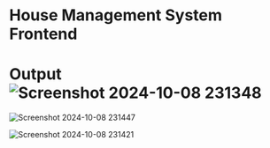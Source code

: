 # House Management System Frontend
# Output![Screenshot 2024-10-08 231348](https://github.com/user-attachments/assets/62d9d4a3-8dbe-4e81-bdfb-0615d3b278e4)

![Screenshot 2024-10-08 231447](https://github.com/user-attachments/assets/8f853199-36d5-4c32-b210-826caabc5bb8)

![Screenshot 2024-10-08 231421](https://github.com/user-attachments/assets/b5f196fe-39d1-47b1-9ceb-6a887196fb86)
